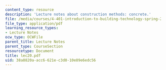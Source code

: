 ```yaml
---
content_type: resource
description: 'Lecture notes about construction methods: concrete.'
file: /media/courses/4-401-introduction-to-building-technology-spring-2006/38a8820aacc6621ec3d010e89e6edc56_lec20.pdf
file_type: application/pdf
learning_resource_types:
- Lecture Notes
ocw_type: OCWFile
parent_title: Lecture Notes
parent_type: CourseSection
resourcetype: Document
title: lec20.pdf
uid: 38a8820a-acc6-621e-c3d0-10e89e6edc56
---
```

